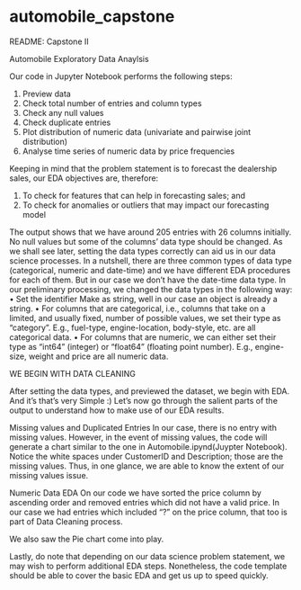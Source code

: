 # automobile_capstone

README: Capstone II

Automobile Exploratory Data Anaylsis

Our code in Jupyter Notebook performs the following steps:
1.	Preview data
2.	Check total number of entries and column types
3.	Check any null values
4.	Check duplicate entries
5.	Plot distribution of numeric data (univariate and pairwise joint distribution)
6.	Analyse time series of numeric data by price frequencies

Keeping in mind that the problem statement is to forecast the dealership sales, our EDA objectives are, therefore:
1.	To check for features that can help in forecasting sales; and
2.	To check for anomalies or outliers that may impact our forecasting model

The output shows that we have around 205 entries with 26 columns initially. 
No null values but some of the columns’ data type should be changed. 
As we shall see later, setting the data types correctly can aid us in our data science processes. 
In a nutshell, there are three common types of data type (categorical, numeric and date-time) and 
we have different EDA procedures for each of them. But in our case we don’t have the date-time data type.
In our preliminary processing, we changed the data types in the following way:
•	Set the identifier Make as string, well in our case an object is already a string.
•	For columns that are categorical, i.e., columns that take on a limited, 
    and usually fixed, number of possible values, we set their type as “category”. 
	E.g., fuel-type, engine-location, body-style, etc. are all categorical data.
•	For columns that are numeric, we can either set their type as “int64” (integer) or “float64” (floating point number). 
    E.g., engine-size, weight and price are all numeric data.


WE BEGIN WITH DATA CLEANING

After setting the data types, and previewed the dataset, we begin with EDA.
And it’s that’s very Simple :) 
Let’s now go through the salient parts of the output to understand how to make use of our EDA results.

Missing values and Duplicated Entries
In our case, there is no entry with missing values.
However, in the event of missing values, the code will generate a chart similar to the one in Automobile.ipynd(Juypter Notebook). 
Notice the white spaces under CustomerID and Description; those are the missing values. 
Thus, in one glance, we are able to know the extent of our missing values issue.

Numeric Data EDA
On our code we have sorted the price column by ascending order and removed entries which did not have a valid price. 
In our case we had entries which included “?” on the price column, that too is part of Data Cleaning process.

We also saw the Pie chart come into play.

Lastly, do note that depending on our data science problem statement, we may wish to perform additional EDA steps. 
Nonetheless, the code template should be able to cover the basic EDA and get us up to speed quickly.

